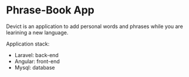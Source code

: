 # Phrase-Book App
Devict is an application to add personal words and phrases while you are learining a new language.

Application stack:
- Laravel: back-end
- Angular: front-end
- Mysql: database 
